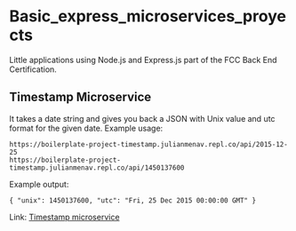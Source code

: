 # Basic_express_microservices_proyects
Little applications using Node.js and Express.js part of the FCC Back End Certification.

## Timestamp Microservice

It takes a date string and gives you back a JSON with Unix value and utc format for the given date.
Example usage:
```
https://boilerplate-project-timestamp.julianmenav.repl.co/api/2015-12-25
https://boilerplate-project-timestamp.julianmenav.repl.co/api/1450137600
```
Example output:
```
{ "unix": 1450137600, "utc": "Fri, 25 Dec 2015 00:00:00 GMT" }
```
Link: [Timestamp microservice](https://boilerplate-project-timestamp.julianmenav.repl.co/)

